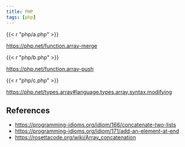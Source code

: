 ```yaml
---
title: PHP
tags: [php]
---
```


{{< r "php/a.php" >}}

<https://php.net/function.array-merge>

{{< r "php/b.php" >}}

<https://php.net/function.array-push>

{{< r "php/c.php" >}}

<https://php.net/types.array#language.types.array.syntax.modifying>

## References

- <https://programming-idioms.org/idiom/166/concatenate-two-lists>
- <https://programming-idioms.org/idiom/171/add-an-element-at-end>
- <https://rosettacode.org/wiki/Array_concatenation>
